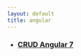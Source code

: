 ```yaml
---
layout: default
title: angular
---
```


- ### [CRUD Angular 7](https://www.positronx.io/mean-stack-tutorial-angular-7-crud-bootstrap/)

